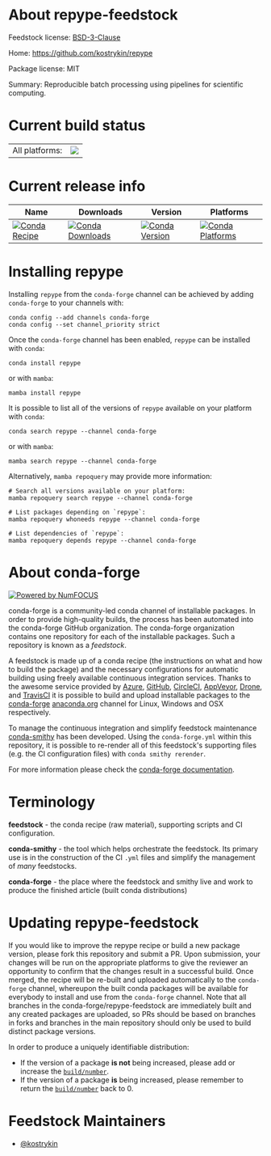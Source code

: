 About repype-feedstock
======================

Feedstock license: [BSD-3-Clause](https://github.com/conda-forge/repype-feedstock/blob/main/LICENSE.txt)

Home: https://github.com/kostrykin/repype

Package license: MIT

Summary: Reproducible batch processing using pipelines for scientific computing.

Current build status
====================


<table><tr><td>All platforms:</td>
    <td>
      <a href="https://dev.azure.com/conda-forge/feedstock-builds/_build/latest?definitionId=23380&branchName=main">
        <img src="https://dev.azure.com/conda-forge/feedstock-builds/_apis/build/status/repype-feedstock?branchName=main">
      </a>
    </td>
  </tr>
</table>

Current release info
====================

| Name | Downloads | Version | Platforms |
| --- | --- | --- | --- |
| [![Conda Recipe](https://img.shields.io/badge/recipe-repype-green.svg)](https://anaconda.org/conda-forge/repype) | [![Conda Downloads](https://img.shields.io/conda/dn/conda-forge/repype.svg)](https://anaconda.org/conda-forge/repype) | [![Conda Version](https://img.shields.io/conda/vn/conda-forge/repype.svg)](https://anaconda.org/conda-forge/repype) | [![Conda Platforms](https://img.shields.io/conda/pn/conda-forge/repype.svg)](https://anaconda.org/conda-forge/repype) |

Installing repype
=================

Installing `repype` from the `conda-forge` channel can be achieved by adding `conda-forge` to your channels with:

```
conda config --add channels conda-forge
conda config --set channel_priority strict
```

Once the `conda-forge` channel has been enabled, `repype` can be installed with `conda`:

```
conda install repype
```

or with `mamba`:

```
mamba install repype
```

It is possible to list all of the versions of `repype` available on your platform with `conda`:

```
conda search repype --channel conda-forge
```

or with `mamba`:

```
mamba search repype --channel conda-forge
```

Alternatively, `mamba repoquery` may provide more information:

```
# Search all versions available on your platform:
mamba repoquery search repype --channel conda-forge

# List packages depending on `repype`:
mamba repoquery whoneeds repype --channel conda-forge

# List dependencies of `repype`:
mamba repoquery depends repype --channel conda-forge
```


About conda-forge
=================

[![Powered by
NumFOCUS](https://img.shields.io/badge/powered%20by-NumFOCUS-orange.svg?style=flat&colorA=E1523D&colorB=007D8A)](https://numfocus.org)

conda-forge is a community-led conda channel of installable packages.
In order to provide high-quality builds, the process has been automated into the
conda-forge GitHub organization. The conda-forge organization contains one repository
for each of the installable packages. Such a repository is known as a *feedstock*.

A feedstock is made up of a conda recipe (the instructions on what and how to build
the package) and the necessary configurations for automatic building using freely
available continuous integration services. Thanks to the awesome service provided by
[Azure](https://azure.microsoft.com/en-us/services/devops/), [GitHub](https://github.com/),
[CircleCI](https://circleci.com/), [AppVeyor](https://www.appveyor.com/),
[Drone](https://cloud.drone.io/welcome), and [TravisCI](https://travis-ci.com/)
it is possible to build and upload installable packages to the
[conda-forge](https://anaconda.org/conda-forge) [anaconda.org](https://anaconda.org/)
channel for Linux, Windows and OSX respectively.

To manage the continuous integration and simplify feedstock maintenance
[conda-smithy](https://github.com/conda-forge/conda-smithy) has been developed.
Using the ``conda-forge.yml`` within this repository, it is possible to re-render all of
this feedstock's supporting files (e.g. the CI configuration files) with ``conda smithy rerender``.

For more information please check the [conda-forge documentation](https://conda-forge.org/docs/).

Terminology
===========

**feedstock** - the conda recipe (raw material), supporting scripts and CI configuration.

**conda-smithy** - the tool which helps orchestrate the feedstock.
                   Its primary use is in the construction of the CI ``.yml`` files
                   and simplify the management of *many* feedstocks.

**conda-forge** - the place where the feedstock and smithy live and work to
                  produce the finished article (built conda distributions)


Updating repype-feedstock
=========================

If you would like to improve the repype recipe or build a new
package version, please fork this repository and submit a PR. Upon submission,
your changes will be run on the appropriate platforms to give the reviewer an
opportunity to confirm that the changes result in a successful build. Once
merged, the recipe will be re-built and uploaded automatically to the
`conda-forge` channel, whereupon the built conda packages will be available for
everybody to install and use from the `conda-forge` channel.
Note that all branches in the conda-forge/repype-feedstock are
immediately built and any created packages are uploaded, so PRs should be based
on branches in forks and branches in the main repository should only be used to
build distinct package versions.

In order to produce a uniquely identifiable distribution:
 * If the version of a package **is not** being increased, please add or increase
   the [``build/number``](https://docs.conda.io/projects/conda-build/en/latest/resources/define-metadata.html#build-number-and-string).
 * If the version of a package **is** being increased, please remember to return
   the [``build/number``](https://docs.conda.io/projects/conda-build/en/latest/resources/define-metadata.html#build-number-and-string)
   back to 0.

Feedstock Maintainers
=====================

* [@kostrykin](https://github.com/kostrykin/)

